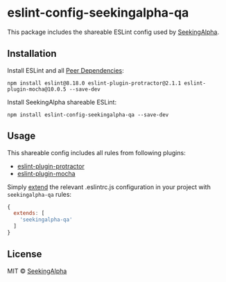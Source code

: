# eslint-config-seekingalpha-qa

This package includes the shareable ESLint config used by [SeekingAlpha](https://seekingalpha.com/).

## Installation

Install ESLint and all [Peer Dependencies](https://nodejs.org/en/blog/npm/peer-dependencies/):

    npm install eslint@8.18.0 eslint-plugin-protractor@2.1.1 eslint-plugin-mocha@10.0.5 --save-dev

Install SeekingAlpha shareable ESLint:

    npm install eslint-config-seekingalpha-qa --save-dev

## Usage

This shareable config includes all rules from following plugins:

* [eslint-plugin-protractor](https://github.com/alecxe/eslint-plugin-protractor)
* [eslint-plugin-mocha](https://github.com/lo1tuma/eslint-plugin-mocha)

Simply [extend](https://eslint.org/docs/user-guide/configuring#extending-configuration-files) the relevant .eslintrc.js configuration in your project with `seekingalpha-qa` rules:

```javascript
{
  extends: [
    'seekingalpha-qa'
  ]
}
```

## License

MIT © [SeekingAlpha](https://seekingalpha.com/)

